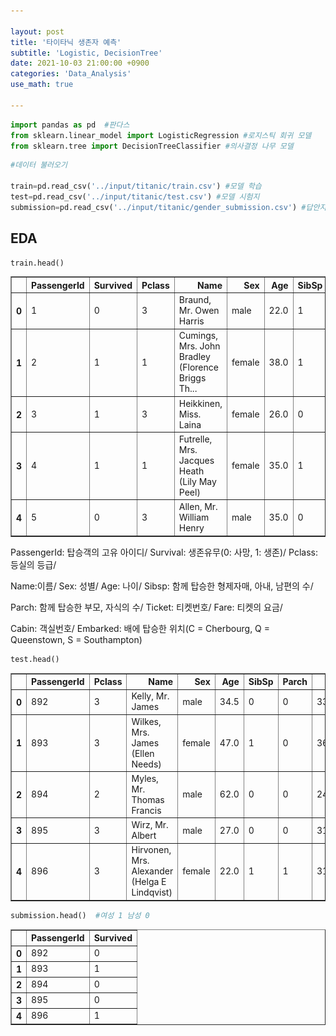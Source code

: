 ```yaml
---

layout: post
title: '타이타닉 생존자 예측'
subtitle: 'Logistic, DecisionTree'
date: 2021-10-03 21:00:00 +0900
categories: 'Data_Analysis'
use_math: true

---
```




```python
import pandas as pd  #판다스
from sklearn.linear_model import LogisticRegression #로지스틱 회귀 모델
from sklearn.tree import DecisionTreeClassifier #의사결정 나무 모델
```




```python
#데이터 불러오기

train=pd.read_csv('../input/titanic/train.csv') #모델 학습
test=pd.read_csv('../input/titanic/test.csv') #모델 시험지
submission=pd.read_csv('../input/titanic/gender_submission.csv') #답안지
```

## EDA


```python
train.head()
```

<table border="1" class="dataframe">
  <thead>
    <tr style="text-align: right;">
      <th></th>
      <th>PassengerId</th>
      <th>Survived</th>
      <th>Pclass</th>
      <th>Name</th>
      <th>Sex</th>
      <th>Age</th>
      <th>SibSp</th>
      <th>Parch</th>
      <th>Ticket</th>
      <th>Fare</th>
      <th>Cabin</th>
      <th>Embarked</th>
    </tr>
  </thead>
  <tbody>
    <tr>
      <th>0</th>
      <td>1</td>
      <td>0</td>
      <td>3</td>
      <td>Braund, Mr. Owen Harris</td>
      <td>male</td>
      <td>22.0</td>
      <td>1</td>
      <td>0</td>
      <td>A/5 21171</td>
      <td>7.2500</td>
      <td>NaN</td>
      <td>S</td>
    </tr>
    <tr>
      <th>1</th>
      <td>2</td>
      <td>1</td>
      <td>1</td>
      <td>Cumings, Mrs. John Bradley (Florence Briggs Th...</td>
      <td>female</td>
      <td>38.0</td>
      <td>1</td>
      <td>0</td>
      <td>PC 17599</td>
      <td>71.2833</td>
      <td>C85</td>
      <td>C</td>
    </tr>
    <tr>
      <th>2</th>
      <td>3</td>
      <td>1</td>
      <td>3</td>
      <td>Heikkinen, Miss. Laina</td>
      <td>female</td>
      <td>26.0</td>
      <td>0</td>
      <td>0</td>
      <td>STON/O2. 3101282</td>
      <td>7.9250</td>
      <td>NaN</td>
      <td>S</td>
    </tr>
    <tr>
      <th>3</th>
      <td>4</td>
      <td>1</td>
      <td>1</td>
      <td>Futrelle, Mrs. Jacques Heath (Lily May Peel)</td>
      <td>female</td>
      <td>35.0</td>
      <td>1</td>
      <td>0</td>
      <td>113803</td>
      <td>53.1000</td>
      <td>C123</td>
      <td>S</td>
    </tr>
    <tr>
      <th>4</th>
      <td>5</td>
      <td>0</td>
      <td>3</td>
      <td>Allen, Mr. William Henry</td>
      <td>male</td>
      <td>35.0</td>
      <td>0</td>
      <td>0</td>
      <td>373450</td>
      <td>8.0500</td>
      <td>NaN</td>
      <td>S</td>
    </tr>
  </tbody>
</table>
PassengerId: 탑승객의 고유 아이디/ Survival: 생존유무(0: 사망, 1: 생존)/ Pclass: 등실의 등급/

Name:이름/ Sex: 성별/ Age: 나이/ Sibsp: 함께 탑승한 형제자매, 아내, 남편의 수/

Parch: 함께 탑승한 부모, 자식의 수/ Ticket: 티켓번호/ Fare: 티켓의 요금/

Cabin: 객실번호/ Embarked: 배에 탑승한 위치(C = Cherbourg, Q = Queenstown, S = Southampton)




```python
test.head()
```

<table border="1" class="dataframe">
  <thead>
    <tr style="text-align: right;">
      <th></th>
      <th>PassengerId</th>
      <th>Pclass</th>
      <th>Name</th>
      <th>Sex</th>
      <th>Age</th>
      <th>SibSp</th>
      <th>Parch</th>
      <th>Ticket</th>
      <th>Fare</th>
      <th>Cabin</th>
      <th>Embarked</th>
    </tr>
  </thead>
  <tbody>
    <tr>
      <th>0</th>
      <td>892</td>
      <td>3</td>
      <td>Kelly, Mr. James</td>
      <td>male</td>
      <td>34.5</td>
      <td>0</td>
      <td>0</td>
      <td>330911</td>
      <td>7.8292</td>
      <td>NaN</td>
      <td>Q</td>
    </tr>
    <tr>
      <th>1</th>
      <td>893</td>
      <td>3</td>
      <td>Wilkes, Mrs. James (Ellen Needs)</td>
      <td>female</td>
      <td>47.0</td>
      <td>1</td>
      <td>0</td>
      <td>363272</td>
      <td>7.0000</td>
      <td>NaN</td>
      <td>S</td>
    </tr>
    <tr>
      <th>2</th>
      <td>894</td>
      <td>2</td>
      <td>Myles, Mr. Thomas Francis</td>
      <td>male</td>
      <td>62.0</td>
      <td>0</td>
      <td>0</td>
      <td>240276</td>
      <td>9.6875</td>
      <td>NaN</td>
      <td>Q</td>
    </tr>
    <tr>
      <th>3</th>
      <td>895</td>
      <td>3</td>
      <td>Wirz, Mr. Albert</td>
      <td>male</td>
      <td>27.0</td>
      <td>0</td>
      <td>0</td>
      <td>315154</td>
      <td>8.6625</td>
      <td>NaN</td>
      <td>S</td>
    </tr>
    <tr>
      <th>4</th>
      <td>896</td>
      <td>3</td>
      <td>Hirvonen, Mrs. Alexander (Helga E Lindqvist)</td>
      <td>female</td>
      <td>22.0</td>
      <td>1</td>
      <td>1</td>
      <td>3101298</td>
      <td>12.2875</td>
      <td>NaN</td>
      <td>S</td>
    </tr>
  </tbody>
</table>



```python
submission.head()  #여성 1 남성 0
```

<table border="1" class="dataframe">
  <thead>
    <tr style="text-align: right;">
      <th></th>
      <th>PassengerId</th>
      <th>Survived</th>
    </tr>
  </thead>
  <tbody>
    <tr>
      <th>0</th>
      <td>892</td>
      <td>0</td>
    </tr>
    <tr>
      <th>1</th>
      <td>893</td>
      <td>1</td>
    </tr>
    <tr>
      <th>2</th>
      <td>894</td>
      <td>0</td>
    </tr>
    <tr>
      <th>3</th>
      <td>895</td>
      <td>0</td>
    </tr>
    <tr>
      <th>4</th>
      <td>896</td>
      <td>1</td>
    </tr>
  </tbody>
</table>


<div>
<style scoped>
    .dataframe tbody tr th:only-of-type {
        vertical-align: middle;
    }
<table border="1" class="dataframe">
  <thead>
    <tr style="text-align: right;">
      <th></th>
      <th>PassengerId</th>
      <th>Survived</th>
      <th>Pclass</th>
      <th>Name</th>
      <th>Sex</th>
      <th>Age</th>
      <th>SibSp</th>
      <th>Parch</th>
      <th>Ticket</th>
      <th>Fare</th>
      <th>Cabin</th>
      <th>Embarked</th>
    </tr>
  </thead>
  <tbody>
    <tr>
      <th>886</th>
      <td>887</td>
      <td>0</td>
      <td>2</td>
      <td>Montvila, Rev. Juozas</td>
      <td>male</td>
      <td>27.0</td>
      <td>0</td>
      <td>0</td>
      <td>211536</td>
      <td>13.00</td>
      <td>NaN</td>
      <td>S</td>
    </tr>
    <tr>
      <th>887</th>
      <td>888</td>
      <td>1</td>
      <td>1</td>
      <td>Graham, Miss. Margaret Edith</td>
      <td>female</td>
      <td>19.0</td>
      <td>0</td>
      <td>0</td>
      <td>112053</td>
      <td>30.00</td>
      <td>B42</td>
      <td>S</td>
    </tr>
    <tr>
      <th>888</th>
      <td>889</td>
      <td>0</td>
      <td>3</td>
      <td>Johnston, Miss. Catherine Helen "Carrie"</td>
      <td>female</td>
      <td>NaN</td>
      <td>1</td>
      <td>2</td>
      <td>W./C. 6607</td>
      <td>23.45</td>
      <td>NaN</td>
      <td>S</td>
    </tr>
    <tr>
      <th>889</th>
      <td>890</td>
      <td>1</td>
      <td>1</td>
      <td>Behr, Mr. Karl Howell</td>
      <td>male</td>
      <td>26.0</td>
      <td>0</td>
      <td>0</td>
      <td>111369</td>
      <td>30.00</td>
      <td>C148</td>
      <td>C</td>
    </tr>
    <tr>
      <th>890</th>
      <td>891</td>
      <td>0</td>
      <td>3</td>
      <td>Dooley, Mr. Patrick</td>
      <td>male</td>
      <td>32.0</td>
      <td>0</td>
      <td>0</td>
      <td>370376</td>
      <td>7.75</td>
      <td>NaN</td>
      <td>Q</td>
    </tr>
  </tbody>
</table>

- 훈련 데이터, 테스트 데이터 파악


```python
print(train.shape) #속성을 나타내는 shape 메소드는 ()쓰지 않는다. 
print(test.shape) #각 파일의 데이터 크기 파악
print(submission.shape)
```

    (891, 12)
    (418, 11)
    (418, 2)

```python
train.info() #기본적이고 전체적인 데이터 파악
```

    <class 'pandas.core.frame.DataFrame'>
    RangeIndex: 891 entries, 0 to 890
    Data columns (total 12 columns):
     #   Column       Non-Null Count  Dtype  
    ---  ------       --------------  -----  
     0   PassengerId  891 non-null    int64  
     1   Survived     891 non-null    int64  
     2   Pclass       891 non-null    int64  
     3   Name         891 non-null    object 
     4   Sex          891 non-null    object 
     5   Age          714 non-null    float64
     6   SibSp        891 non-null    int64  
     7   Parch        891 non-null    int64  
     8   Ticket       891 non-null    object 
     9   Fare         891 non-null    float64
     10  Cabin        204 non-null    object 
     11  Embarked     889 non-null    object 
    dtypes: float64(2), int64(5), object(5)
    memory usage: 83.7+ KB



```python
test.info()
```

    <class 'pandas.core.frame.DataFrame'>
    RangeIndex: 418 entries, 0 to 417
    Data columns (total 11 columns):
     #   Column       Non-Null Count  Dtype  
    ---  ------       --------------  -----  
     0   PassengerId  418 non-null    int64  
     1   Pclass       418 non-null    int64  
     2   Name         418 non-null    object 
     3   Sex          418 non-null    object 
     4   Age          332 non-null    float64
     5   SibSp        418 non-null    int64  
     6   Parch        418 non-null    int64  
     7   Ticket       418 non-null    object 
     8   Fare         417 non-null    float64
     9   Cabin        91 non-null     object 
     10  Embarked     418 non-null    object 
    dtypes: float64(2), int64(4), object(5)
    memory usage: 36.0+ KB



```python
print(train.describe()) #각 데이터의 기술 통계량 확인
print(test.describe())
```

           PassengerId    Survived      Pclass         Age       SibSp  \
    count   891.000000  891.000000  891.000000  714.000000  891.000000   
    mean    446.000000    0.383838    2.308642   29.699118    0.523008   
    std     257.353842    0.486592    0.836071   14.526497    1.102743   
    min       1.000000    0.000000    1.000000    0.420000    0.000000   
    25%     223.500000    0.000000    2.000000   20.125000    0.000000   
    50%     446.000000    0.000000    3.000000   28.000000    0.000000   
    75%     668.500000    1.000000    3.000000   38.000000    1.000000   
    max     891.000000    1.000000    3.000000   80.000000    8.000000   
    
                Parch        Fare  
    count  891.000000  891.000000  
    mean     0.381594   32.204208  
    std      0.806057   49.693429  
    min      0.000000    0.000000  
    25%      0.000000    7.910400  
    50%      0.000000   14.454200  
    75%      0.000000   31.000000  
    max      6.000000  512.329200  
           PassengerId      Pclass         Age       SibSp       Parch        Fare
    count   418.000000  418.000000  332.000000  418.000000  418.000000  417.000000
    mean   1100.500000    2.265550   30.272590    0.447368    0.392344   35.627188
    std     120.810458    0.841838   14.181209    0.896760    0.981429   55.907576
    min     892.000000    1.000000    0.170000    0.000000    0.000000    0.000000
    25%     996.250000    1.000000   21.000000    0.000000    0.000000    7.895800
    50%    1100.500000    3.000000   27.000000    0.000000    0.000000   14.454200
    75%    1204.750000    3.000000   39.000000    1.000000    0.000000   31.500000
    max    1309.000000    3.000000   76.000000    8.000000    9.000000  512.329200



```python
train['Embarked'].value_counts() #배에 탑승한 위치
```


    S    644
    C    168
    Q     77
    Name: Embarked, dtype: int64




```python
train['Embarked'].unique() #unique 메소드는 시리즈로 접근
```


    array(['S', 'C', 'Q', nan], dtype=object) #나오는 순서대로 나옴




```python
train.groupby('Sex').mean()
```


<div>
<style scoped>
    .dataframe tbody tr th:only-of-type {
        vertical-align: middle;
    }
<table border="1" class="dataframe">
  <thead>
    <tr style="text-align: right;">
      <th></th>
      <th>PassengerId</th>
      <th>Survived</th>
      <th>Pclass</th>
      <th>Age</th>
      <th>SibSp</th>
      <th>Parch</th>
      <th>Fare</th>
    </tr>
    <tr>
      <th>Sex</th>
      <th></th>
      <th></th>
      <th></th>
      <th></th>
      <th></th>
      <th></th>
      <th></th>
    </tr>
  </thead>
  <tbody>
    <tr>
      <th>female</th>
      <td>431.028662</td>
      <td>0.742038</td>
      <td>2.159236</td>
      <td>27.915709</td>
      <td>0.694268</td>
      <td>0.649682</td>
      <td>44.479818</td>
    </tr>
    <tr>
      <th>male</th>
      <td>454.147314</td>
      <td>0.188908</td>
      <td>2.389948</td>
      <td>30.726645</td>
      <td>0.429809</td>
      <td>0.235702</td>
      <td>25.523893</td>
    </tr>
  </tbody>
</table>



```python
train.groupby('Pclass').mean()
```


<div>
<style scoped>
    .dataframe tbody tr th:only-of-type {
        vertical-align: middle;
    }
<table border="1" class="dataframe">
  <thead>
    <tr style="text-align: right;">
      <th></th>
      <th>PassengerId</th>
      <th>Survived</th>
      <th>Age</th>
      <th>SibSp</th>
      <th>Parch</th>
      <th>Fare</th>
    </tr>
    <tr>
      <th>Pclass</th>
      <th></th>
      <th></th>
      <th></th>
      <th></th>
      <th></th>
      <th></th>
    </tr>
  </thead>
  <tbody>
    <tr>
      <th>1</th>
      <td>461.597222</td>
      <td>0.629630</td>
      <td>38.233441</td>
      <td>0.416667</td>
      <td>0.356481</td>
      <td>84.154687</td>
    </tr>
    <tr>
      <th>2</th>
      <td>445.956522</td>
      <td>0.472826</td>
      <td>29.877630</td>
      <td>0.402174</td>
      <td>0.380435</td>
      <td>20.662183</td>
    </tr>
    <tr>
      <th>3</th>
      <td>439.154786</td>
      <td>0.242363</td>
      <td>25.140620</td>
      <td>0.615071</td>
      <td>0.393075</td>
      <td>13.675550</td>
    </tr>
  </tbody>
</table>





```python
#시각화
#pd.Series.plot(kind='bar')

train.groupby('Pclass').mean()['Survived'].plot(kind='bar', rot=0)  #rot=0 x축 명칭 회전 수정/ rot=45는 비스듬히(각도)
```


    <AxesSubplot:xlabel='Pclass'>




​    ![클래스별 생존율](/img/posts/titanic_14_1.png)
​    



```python
train['Age'].plot(kind='hist',bins=50,grid=True) #bins 도수를 더 잘게 나눔 grid로 보조선까지 추가
```




    <AxesSubplot:ylabel='Frequency'>




![나이별 생존자 수](/img/posts/titanic_15_1.png)
    



```python
train.plot(x='Age',y='Fare',kind='scatter')
```




    <AxesSubplot:xlabel='Age', ylabel='Fare'>




![요금과 나이 산점도 분포](/img/posts/titanic_16_1.png)
    

## 데이터 전처리

```python
#결측값 파악
train.isna().sum()
```


    PassengerId      0
    Survived         0
    Pclass           0
    Name             0
    Sex              0
    Age            177
    SibSp            0
    Parch            0
    Ticket           0
    Fare             0
    Cabin          687
    Embarked         2
    dtype: int64



- 나이 결측값 해결


```python
train['Age'].median() #중앙값으로 대체
```


    28.0




```python
train['Age'].fillna(28)#이것만 쓰면 저장이 안됨! 일시적으로 나타내주기만 한다. 
train['Age']=train['Age'].fillna(28) #train['Age'] 에 다시 저장
```


```python
train.isna().sum() #Age 확인
```


    PassengerId      0
    Survived         0
    Pclass           0
    Name             0
    Sex              0
    Age              0
    SibSp            0
    Parch            0
    Ticket           0
    Fare             0
    Cabin          687
    Embarked         2
    dtype: int64



- 좌석 등급 결측값


```python
train['Embarked'].value_counts()
```


    S    644
    C    168
    Q     77
    Name: Embarked, dtype: int64




```python
train['Embarked']=train['Embarked'].fillna('S') #제일 많은 값인 S로 채워주겠다.
```


```python
train.isna().sum() #Embarked 확인
```


    PassengerId      0
    Survived         0
    Pclass           0
    Name             0
    Sex              0
    Age              0
    SibSp            0
    Parch            0
    Ticket           0
    Fare             0
    Cabin          687
    Embarked         0
    dtype: int64

- 객실번호는 유의미한 변수가 아니라 판단, 전처리 과정에서 제외하겠다. 




```python
#pd.Series.map() #시리즈 내 값을 변환할 때 사용하는 함수
#남자는 0, 여자는 1로 값 변경
train['Sex']=train['Sex'].map({'male':0,'female':1})
```




```python
train['Sex']
```


    0      0
    1      1
    2      1
    3      1
    4      0
          ..
    886    0
    887    1
    888    1
    889    0
    890    0
    Name: Sex, Length: 891, dtype: int64



## 모델링


```python
#X -> MODEL -> y
#변수는 성별과 좌석 등급으로 정했다. 
X_train=train[['Sex','Pclass']]
y_train=train['Survived']
```


```python
test['Sex']=test['Sex'].map({'male':0,'female':1})
X_test=test[['Sex','Pclass']]
```


```python
X_test
```


<div>
<style scoped>
    .dataframe tbody tr th:only-of-type {
        vertical-align: middle;
    }
<table border="1" class="dataframe">
  <thead>
    <tr style="text-align: right;">
      <th></th>
      <th>Sex</th>
      <th>Pclass</th>
    </tr>
  </thead>
  <tbody>
    <tr>
      <th>0</th>
      <td>0</td>
      <td>3</td>
    </tr>
    <tr>
      <th>1</th>
      <td>1</td>
      <td>3</td>
    </tr>
    <tr>
      <th>2</th>
      <td>0</td>
      <td>2</td>
    </tr>
    <tr>
      <th>3</th>
      <td>0</td>
      <td>3</td>
    </tr>
    <tr>
      <th>4</th>
      <td>1</td>
      <td>3</td>
    </tr>
    <tr>
      <th>...</th>
      <td>...</td>
      <td>...</td>
    </tr>
    <tr>
      <th>413</th>
      <td>0</td>
      <td>3</td>
    </tr>
    <tr>
      <th>414</th>
      <td>1</td>
      <td>1</td>
    </tr>
    <tr>
      <th>415</th>
      <td>0</td>
      <td>3</td>
    </tr>
    <tr>
      <th>416</th>
      <td>0</td>
      <td>3</td>
    </tr>
    <tr>
      <th>417</th>
      <td>0</td>
      <td>3</td>
    </tr>
  </tbody>
</table>
<p>418 rows × 2 columns</p>



```python
lr=LogisticRegression()
dt=DecisionTreeClassifier()
```


```python
lr.fit(X_train,y_train)
```


    LogisticRegression()




```python
dt.fit(X_train,y_train)
```


    DecisionTreeClassifier()




```python
lr_pred=lr.predict_proba(X_test)[:,1]
```


```python
dt_pred=dt.predict_proba(X_test)[:,1] 
```


```python
submission['Survived']=lr_pred
submission
```


<div>
<style scoped>
    .dataframe tbody tr th:only-of-type {
        vertical-align: middle;
    }
<table border="1" class="dataframe">
  <thead>
    <tr style="text-align: right;">
      <th></th>
      <th>PassengerId</th>
      <th>Survived</th>
    </tr>
  </thead>
  <tbody>
    <tr>
      <th>0</th>
      <td>892</td>
      <td>0.102021</td>
    </tr>
    <tr>
      <th>1</th>
      <td>893</td>
      <td>0.593544</td>
    </tr>
    <tr>
      <th>2</th>
      <td>894</td>
      <td>0.224759</td>
    </tr>
    <tr>
      <th>3</th>
      <td>895</td>
      <td>0.102021</td>
    </tr>
    <tr>
      <th>4</th>
      <td>896</td>
      <td>0.593544</td>
    </tr>
    <tr>
      <th>...</th>
      <td>...</td>
      <td>...</td>
    </tr>
    <tr>
      <th>413</th>
      <td>1305</td>
      <td>0.102021</td>
    </tr>
    <tr>
      <th>414</th>
      <td>1306</td>
      <td>0.904848</td>
    </tr>
    <tr>
      <th>415</th>
      <td>1307</td>
      <td>0.102021</td>
    </tr>
    <tr>
      <th>416</th>
      <td>1308</td>
      <td>0.102021</td>
    </tr>
    <tr>
      <th>417</th>
      <td>1309</td>
      <td>0.102021</td>
    </tr>
  </tbody>
</table>
<p>418 rows × 2 columns</p>



```python
submission.to_csv('logistic_regression_pred.csv',index=False) #False 안하면 행을 나타내는 인덱스가 같이 저장됨
```


```python
submission['Survived']=dt_pred
submission
```



<table border="1" class="dataframe">
  <thead>
    <tr style="text-align: right;">
      <th></th>
      <th>PassengerId</th>
      <th>Survived</th>
    </tr>
  </thead>
  <tbody>
    <tr>
      <th>0</th>
      <td>892</td>
      <td>0.135447</td>
    </tr>
    <tr>
      <th>1</th>
      <td>893</td>
      <td>0.500000</td>
    </tr>
    <tr>
      <th>2</th>
      <td>894</td>
      <td>0.157407</td>
    </tr>
    <tr>
      <th>3</th>
      <td>895</td>
      <td>0.135447</td>
    </tr>
    <tr>
      <th>4</th>
      <td>896</td>
      <td>0.500000</td>
    </tr>
    <tr>
      <th>...</th>
      <td>...</td>
      <td>...</td>
    </tr>
    <tr>
      <th>413</th>
      <td>1305</td>
      <td>0.135447</td>
    </tr>
    <tr>
      <th>414</th>
      <td>1306</td>
      <td>0.968085</td>
    </tr>
    <tr>
      <th>415</th>
      <td>1307</td>
      <td>0.135447</td>
    </tr>
    <tr>
      <th>416</th>
      <td>1308</td>
      <td>0.135447</td>
    </tr>
    <tr>
      <th>417</th>
      <td>1309</td>
      <td>0.135447</td>
    </tr>
  </tbody>
</table>
<p>418 rows × 2 columns</p>

```python
submission.to_csv('decision_tree_pred.csv',index=False) #정답지 제출
```



- 로지스틱, 결정트리모형을 이용해 제출해봤으나 비슷한 점수가 나왔고 추후 로지스틱 회귀 모형에 변수를 추가하는 방식으로 접근했다.
- 올바른 변수를 선택하는 법을 조금 더 고려해보아야 할 것 같다. 



Reference:

- 데이콘의 타이타닉 생존자 예측하기 실습
- Kaggle의 타이타닉 생존자 예측 데이터 자료
